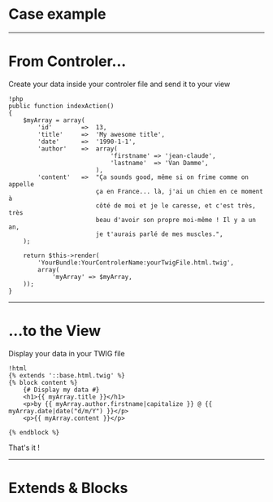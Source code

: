 # Case example

---

# From Controler...

Create your data inside your controler file and send it to your view

	!php
	public function indexAction()
	{
		$myArray = array(
			'id'		=> 	13,
			'title' 	=> 	'My awesome title',
			'date'		=> 	'1990-1-1',				
			'author'	=> 	array(
								'firstname' => 'jean-claude',
								'lastname'	=> 'Van Damme',
							),
			'content'	=> 	"Ça sounds good, même si on frime comme on appelle
							ça en France... là, j'ai un chien en ce moment à
							côté de moi et je le caresse, et c'est très, très
							beau d'avoir son propre moi-même ! Il y a un an,
							je t'aurais parlé de mes muscles.",
		);

		return $this->render(
			'YourBundle:YourControlerName:yourTwigFile.html.twig',
			array(
				'myArray' => $myArray,
		));
	}

---

# ...to the View

Display your data in your TWIG file

	!html
	{% extends '::base.html.twig' %}
	{% block content %}
		{# Display my data #}
		<h1>{{ myArray.title }}</h1>
		<p>by {{ myArray.author.firstname|capitalize }} @ {{ myArray.date|date("d/m/Y") }}</p>
		<p>{{ myArray.content }}</p>

	{% endblock %}

That's it !

---
# Extends & Blocks


